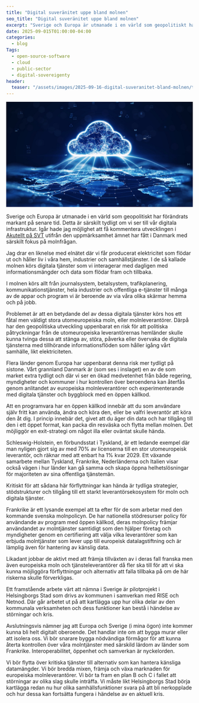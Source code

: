 ```yaml
---
title: "Digital suveränitet uppe bland molnen"
seo_title: "Digital suveränitet uppe bland molnen"
excerpt: "Sverige och Europa är utmanade i en värld som geopolitiskt har förändrats markant på senare tid. Detta är särskilt tydligt om vi ser till vår digitala infrastruktur. Igår hade jag möjlighet att få kommentera utvecklingen utifrån den uppmärksamhet ämnet har fått i Danmark med särskilt fokus på molnfrågan."
date: 2025-09-015T01:00:00-04:00
categories:
  - blog
Tags:
  - open-source-software
  - cloud
  - public-sector
  - digital-sovereigenty
header:
  teaser: "/assets/images/2025-09-16-digital-suveranitet-bland-molnen/teaser.jpeg"
---
```



<div class="thumbnail-container">
<img src="/assets/images/2025-09-16-digital-suveranitet-bland-molnen/teaser.jpeg" alt=""></div>

Sverige och Europa är utmanade i en värld som geopolitiskt har förändrats markant på senare tid. Detta är särskilt tydligt om vi ser till vår digitala infrastruktur. Igår hade jag möjlighet att få kommentera utvecklingen i <a href="https://www.svtplay.se/video/e6dYgAo/aktuellt/igar-21-00?position=1576">Akutellt på SVT</a> utifrån den uppmärksamhet ämnet har fått i Danmark med särskilt fokus på molnfrågan.  

Jag drar en liknelse med elnätet där vi får producerat elektricitet som flödar ut och håller liv i våra hem, industrier och samhällstjänster. I de så kallade molnen körs digitala tjänster som vi interagerar med dagligen med informationsmängder och data som flödar fram och tillbaka. 

I molnen körs allt från journalsystem, betalsystem, trafikplanering, kommunikationstjänster, hela industrier och offentliga e-tjänster till många av de appar och program vi är beroende av via våra olika skärmar hemma och på jobb.

Problemet är att en betydande del av dessa digitala tjänster körs hos ett fåtal men väldigt stora utomeuropeiska moln, eller molnleverantörer. Därpå har den geopolitiska utveckling uppenbarat en risk för att politiska påtryckningar från de utomeuropeiska leverantörernas hemländer skulle kunna tvinga dessa att stänga av, störa, påverka eller övervaka de digitala tjänsterna med tillhörande informationsflöden som håller igång vårt samhälle, likt elektriciteten.

Flera länder genom Europa har uppenbarat denna risk mer tydligt på sistone. Vårt grannland Danmark är (som ses i inslaget) en av de som market extra tydligt och där vi ser en ökad medvetenhet från både regering, myndigheter och kommuner i hur kontrollen över beroendena kan återfås genom anlitandet av europeiska molnleverantörer och experimenterande med digitala tjänster och byggblock med en öppen källkod.

Att en programvara har en öppen källkod innebär att du som användare själv fritt kan använda, ändra och köra den, eller be valfri leverantör att köra den åt dig. I princip innebär det, givet att du äger din data och har tillgång till den i ett öppet format, kan packa din resväska och flytta mellan molnen. Det möjliggör en exit-strategi om något illa eller oväntat skulle hända.

Schleswig-Holstein, en förbundsstat i Tyskland, är ett ledande exempel där man nyligen gjort sig av med 70% av licenserna till en stor utomeuropeisk leverantör, och räknar med att enbart ha 1% kvar 2029. Ett växande samarbete mellan Tyskland, Frankrike, Nederländerna och Italien visar också vägen i hur länder kan gå samma och skapa öppna helhetslösningar för majoriteten av sina offentliga tjänstemän.

Kritiskt för att sådana här förflyttningar kan hända är tydliga strategier, stödstrukturer och tillgång till ett starkt leverantörsekosystem för moln och digitala tjänster.

Frankrike är ett lysande exempel att ta efter för de som arbetar med den kommande svenska molnpolicyn. De har nationella stödresurser policy för användande av program med öppen källkod, deras molnpolicy främjar användandet av molntjänster samtidigt som den hjälper företag och myndigheter genom en certifiering att välja vilka leverantörer som kan erbjuda molntjänster som lever upp till europeisk datalagstiftning och är lämplig även för hantering av känslig data.

Likadant jobbar de aktivt med att främja tillväxten av i deras fall franska men även europeiska moln och tjänsteleverantörer då fler ska till för att vi ska kunna möjliggöra förflyttningar och alternativ att falla tillbaka på om de här riskerna skulle förverkligas.

Ett framstående arbete värt att nämna i Sverige är pilotprojekt i Helsingborgs Stad som drivs av kommunen i samverkan med RISE och Netnod. Där går arbetet ut på att kartlägga upp hur olika delar av den kommunala verksamheten och dess funktioner kan bestå i händelse av störningar och kris.

Avslutningsvis nämner jag att Europa och Sverige (i mina ögon) inte kommer kunna bli helt digitalt oberoende. Det handlar inte om att bygga murar eller att isolera oss. Vi bör snarare bygga nödvändiga förmågor för att kunna återta kontrollen över våra molntjänster med särskild lärdom av länder som Frankrike. Interoperabilitet, öppenhet och samverkan är nyckelorden.

Vi bör flytta över kritiska tjänster till alternativ som kan hantera känsliga datamängder. Vi bör bredda mixen, främja och växa marknaden för europeiska molnleverantörer. Vi bör ta fram en plan B och C i fallet att störningar av olika slag skulle inträffa. Vi måste likt Helsingborgs Stad börja kartlägga redan nu hur olika samhällsfunktioner svara på att bli nerkopplade och hur dessa kan fortsätta fungera i händelse av en aktuell kris.
